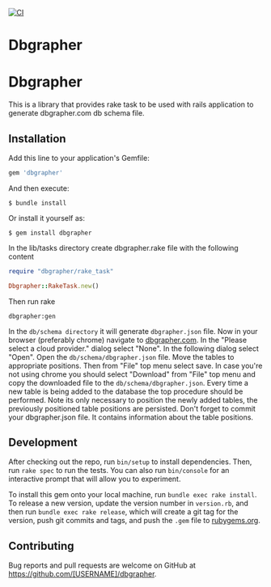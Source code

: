 [![CI](https://github.com/ayeressian/dbgrapher_gem/actions/workflows/ci.yml/badge.svg?branch=master)](https://github.com/ayeressian/dbgrapher_gem/actions/workflows/ci.yml)

# Dbgrapher

# Dbgrapher

This is a library that provides rake task to be used with rails application to generate dbgrapher.com db schema file.

## Installation

Add this line to your application's Gemfile:

```ruby
gem 'dbgrapher'
```

And then execute:

    $ bundle install

Or install it yourself as:

    $ gem install dbgrapher

In the lib/tasks directory create dbgrapher.rake file with the following content

```ruby
require "dbgrapher/rake_task"

Dbgrapher::RakeTask.new()
```

Then run rake

    dbgrapher:gen

In the `db/schema directory` it will generate `dbgrapher.json` file.
Now in your browser (preferably chrome) navigate to [dbgrapher.com](https://dbgrapher.com). In the "Please select a cloud provider." dialog select "None". In the following dialog select "Open". Open the `db/schema/dbgrapher.json` file. Move the tables to appropriate positions. Then from "File" top menu select save. In case you're not using chrome you should select "Download" from "File" top menu and copy the downloaded file to the `db/schema/dbgrapher.json`.
Every time a new table is being added to the database the top procedure should be performed. Note its only necessary to position the newly added tables, the previously positioned table positions are persisted.
Don't forget to commit your dbgrapher.json file. It contains information about the table positions.

## Development

After checking out the repo, run `bin/setup` to install dependencies. Then, run `rake spec` to run the tests. You can also run `bin/console` for an interactive prompt that will allow you to experiment.

To install this gem onto your local machine, run `bundle exec rake install`. To release a new version, update the version number in `version.rb`, and then run `bundle exec rake release`, which will create a git tag for the version, push git commits and tags, and push the `.gem` file to [rubygems.org](https://rubygems.org).

## Contributing

Bug reports and pull requests are welcome on GitHub at https://github.com/[USERNAME]/dbgrapher.

